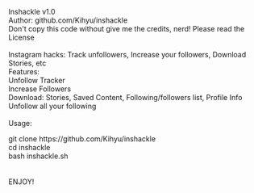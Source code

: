 Inshackle v1.0
<br>
Author: github.com/Kihyu/inshackle
<br>
Don't copy this code without give me the credits, nerd! Please read the License
<br>
<br>
Instagram hacks: Track unfollowers, Increase your followers, Download Stories, etc
<br>
Features:
<br>
Unfollow Tracker
<br>
Increase Followers
<br>
Download: Stories, Saved Content, Following/followers list, Profile Info
<br>
Unfollow all your following
<br>
<br>
Usage:
<br>
<main>
git clone https://github.com/Kihyu/inshackle
<br>
cd inshackle
<br>
bash inshackle.sh
<main>
<br>
<br>
ENJOY!
